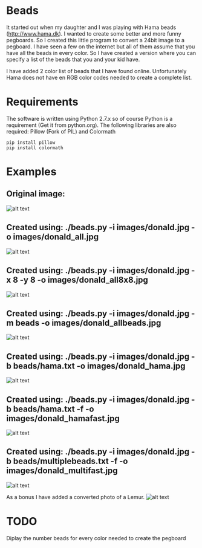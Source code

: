 # Beads

It started out when my daughter and I was playing with Hama beads (http://www.hama.dk). I wanted to create some better and more funny pegboards. So I created this little program to convert a 24bit image to a pegboard. I have seen a few on the internet but all of them assume that you have all the beads in every color. So I have created a version where you can specify a list of the beads that you and your kid have.

I have added 2 color list of beads that I have found online. Unfortunately Hama does not have en RGB color codes needed to create a complete list.

# Requirements

The software is written using Python 2.7.x so of course Python is a requirement (Get it from python.org). The following libraries are also required: Pillow (Fork of PIL) and Colormath

```
pip install pillow
pip install colormath
```

# Examples

## Original image:
![alt text][orig]

## Created using: ./beads.py -i images/donald.jpg -o images/donald_all.jpg
![alt text][all]

## Created using: ./beads.py -i images/donald.jpg -x 8 -y 8 -o images/donald_all8x8.jpg
![alt text][all8]

## Created using: ./beads.py -i images/donald.jpg -m beads -o images/donald_allbeads.jpg
![alt text][allbeads]

## Created using: ./beads.py -i images/donald.jpg -b beads/hama.txt -o images/donald_hama.jpg
![alt text][hama]

## Created using: ./beads.py -i images/donald.jpg -b beads/hama.txt -f -o images/donald_hamafast.jpg
![alt text][hamafast]

## Created using: ./beads.py -i images/donald.jpg -b beads/multiplebeads.txt -f -o images/donald_multifast.jpg
![alt text][multi]

As a bonus I have added a converted photo of a Lemur.
![alt text][lemur]

[orig]: images/donald.jpg "Original image"
[all]: images/donald_all.jpg "Converted image using all colors"
[all8]: images/donald_all8x8.jpg "Converted image using all colors but with a 8x8 grid"
[allbeads]: images/donald_allbeads.jpg "Converted image using all colors but showing the beads"
[hama]: images/donald_hama.jpg "Converted image using hama colors"
[hamafast]: images/donald_hamafast.jpg "Converted image using hama colors with fast color match"
[multi]: images/donald_multifast.jpg "Converted image using multiple colors with fast color match"
[lemur]: images/lemur.jpg "From a photo of a Lemur"

# TODO

Diplay the number beads for every color needed to create the pegboard

